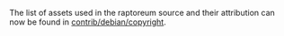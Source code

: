 The list of assets used in the raptoreum source and their attribution can now be found in [contrib/debian/copyright](../contrib/debian/copyright).
